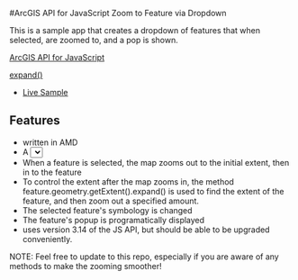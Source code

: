 #ArcGIS API for JavaScript Zoom to Feature via Dropdown

This is a sample app that creates a dropdown of features that when selected, are zoomed to, and a pop is shown.

[ArcGIS API for JavaScript](https://developers.arcgis.com/javascript/)



[expand()](https://developers.arcgis.com/javascript/jsapi/extent-amd.html#expand)

* [Live Sample](http://bsnider.github.io/web-javascript/select-box-zoom-to/index.html)

## Features

* written in AMD
* A <select> DOM element is populated with features from a featureLayer to create a dropdown
* When a feature is selected, the map zooms out to the initial extent, then in to the feature
* To control the extent after the map zooms in, the method feature.geometry.getExtent().expand() is used to find the extent of the feature, and then zoom out a specified amount.
* The selected feature's symbology is changed
* The feature's popup is programatically displayed
* uses version 3.14 of the JS API, but should be able to be upgraded conveniently.

NOTE: Feel free to update to this repo, especially if you are aware of any methods to make the zooming smoother!



